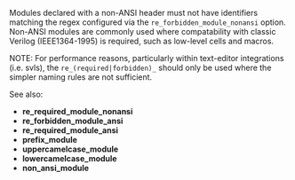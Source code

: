 Modules declared with a non-ANSI header must not have identifiers matching the
regex configured via the `re_forbidden_module_nonansi` option.
Non-ANSI modules are commonly used where compatability with classic Verilog
(IEEE1364-1995) is required, such as low-level cells and macros.

NOTE: For performance reasons, particularly within text-editor integrations
(i.e. svls), the `re_(required|forbidden)_` should only be used where the
simpler naming rules are not sufficient.

See also:
  - **re_required_module_nonansi**
  - **re_forbidden_module_ansi**
  - **re_required_module_ansi**
  - **prefix_module**
  - **uppercamelcase_module**
  - **lowercamelcase_module**
  - **non_ansi_module**
